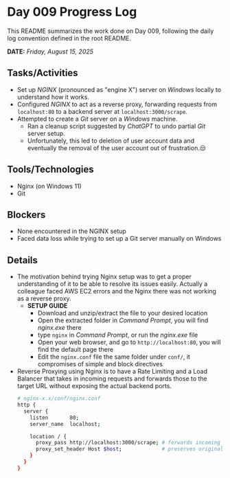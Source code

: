 # Day 009 Progress Log

This README summarizes the work done on Day 009, following the daily log convention defined in the root README.

**DATE:** _Friday, August 15, 2025_

## Tasks/Activities

- Set up *NGINX* (pronounced as "engine X") server on *Windows* locally to understand how it works.
- Configured *NGINX* to act as a reverse proxy, forwarding requests from `localhost:80` to a backend server at `localhost:3000/scrape`.
- Attempted to create a *Git* server on a *Windows* machine.
  - Ran a cleanup script suggested by *ChatGPT* to undo partial *Git* server setup.
  - Unfortunately, this led to deletion of user account data and eventually the removal of the user account out of frustration.😒

## Tools/Technologies

- Nginx (on Windows 11)
- Git

## Blockers

- None encountered in the NGINX setup
- Faced data loss while trying to set up a Git server manually on Windows

## Details

- The motivation behind trying Nginx setup was to get a proper understanding of it to be able to resolve its issues easily. Actually a colleague faced AWS EC2 errors and the Nginx there was not working as a reverse proxy.
  - **SETUP GUIDE**
    - Download and unzip/extract the file to your desired location
    - Open the extracted folder in *Command Prompt*, you will find *nginx.exe* there
    - type `nginx` in *Command Prompt*, or run the *nginx.exe* file
    - Open your web browser, and go to `http://localhost:80`, you will find the default page there
    - Edit the `nginx.conf` file the same folder under `conf/`, it compromises of simple and block directives
- Reverse Proxying using Nginx is to have a Rate Limiting and a Load Balancer that takes in incoming requests and forwards those to the target URL without exposing the actual backend ports.
  ```bash
  # nginx-x.x/conf/nginx.conf
  http {
    server {
      listen       80;
      server_name  localhost;

      location / {
        proxy_pass http://localhost:3000/scrape; # forwards incoming request to this addresss
        proxy_set_header Host $host;             # preserves original Host header
      }
    }
  }
  ```